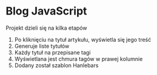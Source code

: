 <h1>Blog JavaScript</h1>

<p>Projekt dzieli się na kilka etapów</p>

1. Po kliknięciu na tytuł artykułu, wyświetla się jego treść
2. Generuje liste tytułów
3. Każdy tytuł na przepisane tagi
4. Wyświetlana jest chmura tagów w prawej kolumnie
5. Dodany został szablon Hanlebars
